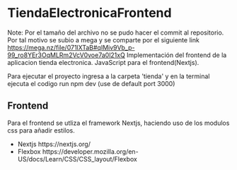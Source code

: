 # TiendaElectronicaFrontend
Note: Por el tamaño del archivo no se pudo hacer el commit al repositorio. Por tal motivo se subio a mega y se comparte por el siguiente link https://mega.nz/file/071lXTaB#qIMiv9Vb_p-99_ro8YEr3OqMLRm2VcV0voe7a0l21xQ
Implementación del frontend de la aplicacion tienda electronica. JavaScript para el frontend(Nextjs).

Para ejecutar el proyecto ingresa a la carpeta 'tienda' y en la terminal ejecuta el codigo run npm dev (use de default port 3000)

## Frontend
Para el frontend se utliza el framework Nextjs, haciendo uso de los modulos css para añadir estilos.
<ul>
  <li><span>Nextjs</span> https://nextjs.org/</li>
  <li><span>Flexbox</span> https://developer.mozilla.org/en-US/docs/Learn/CSS/CSS_layout/Flexbox </li>
</ul>
